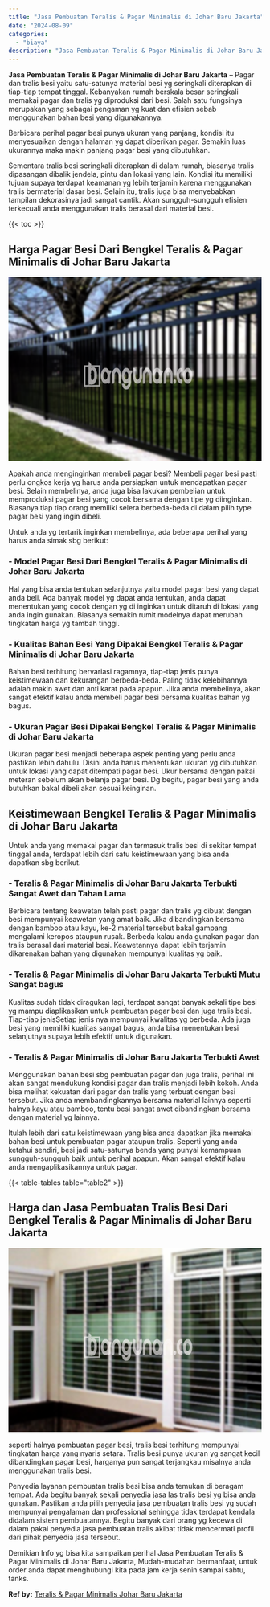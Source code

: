 ```yaml
---
title: "Jasa Pembuatan Teralis & Pagar Minimalis di Johar Baru Jakarta"
date: "2024-08-09"
categories: 
  - "biaya"
description: "Jasa Pembuatan Teralis & Pagar Minimalis di Johar Baru Jakarta. Demikian Info yg bisa kita sampaikan perihal Jasa Pembuatan Teralis & Pagar Minimalis di Joha..."
---
```


**Jasa Pembuatan Teralis & Pagar Minimalis di Johar Baru Jakarta** – Pagar dan tralis besi yaitu satu-satunya material besi yg seringkali diterapkan di tiap-tiap tempat tinggal. Kebanyakan rumah berskala besar seringkali memakai pagar dan tralis yg diproduksi dari besi. Salah satu fungsinya merupakan yang sebagai pengaman yg kuat dan efisien sebab menggunakan bahan besi yang digunakannya.

Berbicara perihal pagar besi punya ukuran yang panjang, kondisi itu menyesuaikan dengan halaman yg dapat diberikan pagar. Semakin luas ukurannya maka makin panjang pagar besi yang dibutuhkan.

Sementara tralis besi seringkali diterapkan di dalam rumah, biasanya tralis dipasangan dibalik jendela, pintu dan lokasi yang lain. Kondisi itu memiliki tujuan supaya terdapat keamanan yg lebih terjamin karena menggunakan tralis bermaterial dasar besi. Selain itu, tralis juga bisa menyebabkan tampilan dekorasinya jadi sangat cantik. Akan sungguh-sungguh efisien terkecuali anda menggunakan tralis berasal dari material besi.

{{< toc >}}

## Harga Pagar Besi Dari Bengkel Teralis & Pagar Minimalis di Johar Baru Jakarta

![Jasa Pembuatan Teralis & Pagar Minimalis di Johar Baru Jakarta](/images/pagar-minimalis-murah-68.png)

Apakah anda menginginkan membeli pagar besi? Membeli pagar besi pasti perlu ongkos kerja yg harus anda persiapkan untuk mendapatkan pagar besi. Selain membelinya, anda juga bisa lakukan pembelian untuk memproduksi pagar besi yang cocok bersama dengan tipe yg diinginkan. Biasanya tiap tiap orang memiliki selera berbeda-beda di dalam pilih type pagar besi yang ingin dibeli.

Untuk anda yg tertarik inginkan membelinya, ada beberapa perihal yang harus anda simak sbg berikut:
### \- Model Pagar Besi Dari Bengkel Teralis & Pagar Minimalis di Johar Baru Jakarta

Hal yang bisa anda tentukan selanjutnya yaitu model pagar besi yang dapat anda beli. Ada banyak model yg dapat anda tentukan, anda dapat menentukan yang cocok dengan yg di inginkan untuk ditaruh di lokasi yang anda ingin gunakan. Biasanya semakin rumit modelnya dapat merubah tingkatan harga yg tambah tinggi.

### \- Kualitas Bahan Besi Yang Dipakai Bengkel Teralis & Pagar Minimalis di Johar Baru Jakarta

Bahan besi terhitung bervariasi ragamnya, tiap-tiap jenis punya keistimewaan dan kekurangan berbeda-beda. Paling tidak kelebihannya adalah makin awet dan anti karat pada apapun. Jika anda membelinya, akan sangat efektif kalau anda membeli pagar besi bersama kualitas bahan yg bagus.

### \- Ukuran Pagar Besi Dipakai Bengkel Teralis & Pagar Minimalis di Johar Baru Jakarta

Ukuran pagar besi menjadi beberapa aspek penting yang perlu anda pastikan lebih dahulu. Disini anda harus menentukan ukuran yg dibutuhkan untuk lokasi yang dapat ditempati pagar besi. Ukur bersama dengan pakai meteran sebelum akan belanja pagar besi. Dg begitu, pagar besi yang anda butuhkan bakal dibeli akan sesuai keinginan.

## Keistimewaan Bengkel Teralis & Pagar Minimalis di Johar Baru Jakarta

Untuk anda yang memakai pagar dan termasuk tralis besi di sekitar tempat tinggal anda, terdapat lebih dari satu keistimewaan yang bisa anda dapatkan sbg berikut.

### \- Teralis & Pagar Minimalis di Johar Baru Jakarta Terbukti Sangat Awet dan Tahan Lama

Berbicara tentang keawetan telah pasti pagar dan tralis yg dibuat dengan besi mempunyai keawetan yang amat baik. Jika dibandingkan bersama dengan bamboo atau kayu, ke-2 material tersebut bakal gampang mengalami keropos ataupun rusak. Berbeda kalau anda gunakan pagar dan tralis berasal dari material besi. Keawetannya dapat lebih terjamin dikarenakan bahan yang digunakan mempunyai kualitas yg baik.

### \- Teralis & Pagar Minimalis di Johar Baru Jakarta Terbukti Mutu Sangat bagus

Kualitas sudah tidak diragukan lagi, terdapat sangat banyak sekali tipe besi yg mampu diaplikasikan untuk pembuatan pagar besi dan juga tralis besi. Tiap-tiap jenisSetiap jenis nya mempunyai kwalitas yg berbeda. Ada juga besi yang memiliki kualitas sangat bagus, anda bisa menentukan besi selanjutnya supaya lebih efektif untuk digunakan.

### \- Teralis & Pagar Minimalis di Johar Baru Jakarta Terbukti Awet

Menggunakan bahan besi sbg pembuatan pagar dan juga tralis, perihal ini akan sangat mendukung kondisi pagar dan tralis menjadi lebih kokoh. Anda bisa melihat kekuatan dari pagar dan tralis yang terbuat dengan besi tersebut. Jika anda membandingkannya bersama material lainnya seperti halnya kayu atau bamboo, tentu besi sangat awet dibandingkan bersama dengan material yg lainnya.

Itulah lebih dari satu keistimewaan yang bisa anda dapatkan jika memakai bahan besi untuk pembuatan pagar ataupun tralis. Seperti yang anda ketahui sendiri, besi jadi satu-satunya benda yang punyai kemampuan sungguh-sungguh baik untuk perihal apapun. Akan sangat efektif kalau anda mengaplikasikannya untuk pagar.

{{< table-tables table="table2" >}}

## Harga dan Jasa Pembuatan Tralis Besi Dari Bengkel Teralis & Pagar Minimalis di Johar Baru Jakarta

![Jasa Pembuatan Teralis & Pagar Minimalis di Johar Baru Jakarta](/images/teralis-minimalis-murah-04.png)

seperti halnya pembuatan pagar besi, tralis besi terhitung mempunyai tingkatan harga yang nyaris setara. Tralis besi punya ukuran yg sangat kecil dibandingkan pagar besi, harganya pun sangat terjangkau misalnya anda menggunakan tralis besi.

Penyedia layanan pembuatan tralis besi bisa anda temukan di beragam tempat. Ada begitu banyak sekali penyedia jasa las tralis besi yg bisa anda gunakan. Pastikan anda pilih penyedia jasa pembuatan tralis besi yg sudah mempunyai pengalaman dan professional sehingga tidak terdapat kendala didalam sistem pembuatannya. Begitu banyak dari orang yg kecewa di dalam pakai penyedia jasa pembuatan tralis akibat tidak mencermati profil dari pihak penyedia jasa tersebut.

Demikian Info yg bisa kita sampaikan perihal Jasa Pembuatan Teralis & Pagar Minimalis di Johar Baru Jakarta, Mudah-mudahan bermanfaat, untuk order anda dapat menghubungi kita pada jam kerja senin sampai sabtu, tanks.

**Ref by:** [Teralis & Pagar Minimalis Johar Baru Jakarta](https://id.wikipedia.org/wiki/Teralis)
